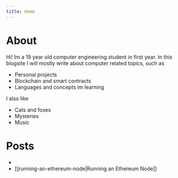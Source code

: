 ```yaml
---
title: Home
---
```

# About

Hi! Im a 19 year old computer engineering student in first year. In this blogsite I will mostly write about computer related topics, such as
- Personal projects
- Blockchain and smart contracts
- Languages and concepts im learning

I also like
- Cats and foxes
- Mysteries
- Music

# Posts
- 
- [[running-an-ethereum-node|Running an Ethereum Node]]